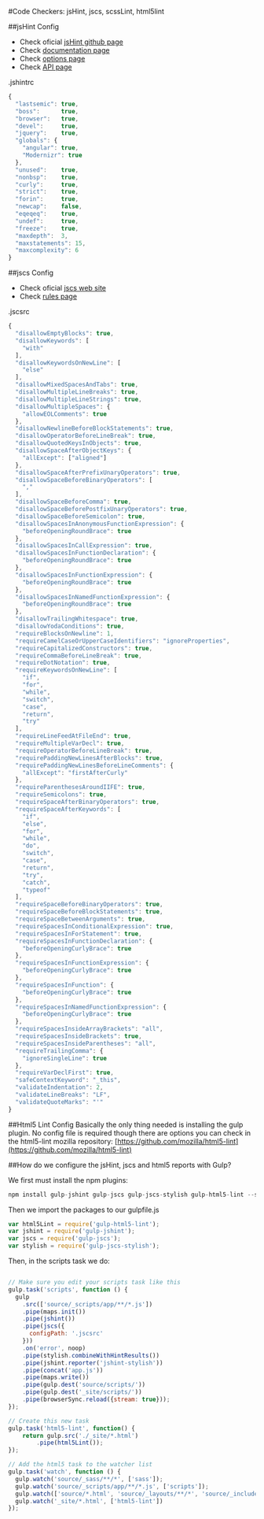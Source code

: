 #Code Checkers: jsHint, jscs, scssLint, html5lint



##jsHint Config

- Check oficial [jsHint github page](https://github.com/jshint/jshint)
- Check [documentation page](http://jshint.com/docs/)
- Check [options page](http://jshint.com/docs/options/)
- Check [API page](http://jshint.com/docs/api/)

.jshintrc
```javascript
{
  "lastsemic": true,  
  "boss":      true,  
  "browser":   true,  
  "devel":     true,  
  "jquery":    true,  
  "globals": {        
    "angular": true,
    "Modernizr": true
  },
  "unused":    true,  
  "nonbsp":    true,  
  "curly":     true,  
  "strict":    true,  
  "forin":     true,  
  "newcap":    false, 
  "eqeqeq":    true,  
  "undef":     true,  
  "freeze":    true,  
  "maxdepth":  3,     
  "maxstatements": 15,
  "maxcomplexity": 6 
}
```

##jscs Config

- Check oficial [jscs web site](http://jscs.info/)
- Check [rules page](http://jscs.info/rules)

.jscsrc
```javascript
{
  "disallowEmptyBlocks": true,
  "disallowKeywords": [
    "with"
  ],
  "disallowKeywordsOnNewLine": [
    "else"
  ],
  "disallowMixedSpacesAndTabs": true,
  "disallowMultipleLineBreaks": true,
  "disallowMultipleLineStrings": true,
  "disallowMultipleSpaces": {
    "allowEOLComments": true
  },
  "disallowNewlineBeforeBlockStatements": true,
  "disallowOperatorBeforeLineBreak": true,
  "disallowQuotedKeysInObjects": true,
  "disallowSpaceAfterObjectKeys": {
    "allExcept": ["aligned"]
  },
  "disallowSpaceAfterPrefixUnaryOperators": true,
  "disallowSpaceBeforeBinaryOperators": [
    ","
  ],
  "disallowSpaceBeforeComma": true,
  "disallowSpaceBeforePostfixUnaryOperators": true,
  "disallowSpaceBeforeSemicolon": true,
  "disallowSpacesInAnonymousFunctionExpression": {
    "beforeOpeningRoundBrace": true
  },
  "disallowSpacesInCallExpression": true,
  "disallowSpacesInFunctionDeclaration": {
    "beforeOpeningRoundBrace": true
  },
  "disallowSpacesInFunctionExpression": {
    "beforeOpeningRoundBrace": true
  },
  "disallowSpacesInNamedFunctionExpression": {
    "beforeOpeningRoundBrace": true
  },
  "disallowTrailingWhitespace": true,
  "disallowYodaConditions": true,
  "requireBlocksOnNewline": 1,
  "requireCamelCaseOrUpperCaseIdentifiers": "ignoreProperties",
  "requireCapitalizedConstructors": true,
  "requireCommaBeforeLineBreak": true,
  "requireDotNotation": true,
  "requireKeywordsOnNewLine": [
    "if",
    "for",
    "while",
    "switch",
    "case",
    "return",
    "try"
  ],
  "requireLineFeedAtFileEnd": true,
  "requireMultipleVarDecl": true,
  "requireOperatorBeforeLineBreak": true,
  "requirePaddingNewLinesAfterBlocks": true,
  "requirePaddingNewLinesBeforeLineComments": {
    "allExcept": "firstAfterCurly"
  },
  "requireParenthesesAroundIIFE": true,
  "requireSemicolons": true,
  "requireSpaceAfterBinaryOperators": true,
  "requireSpaceAfterKeywords": [
    "if",
    "else",
    "for",
    "while",
    "do",
    "switch",
    "case",
    "return",
    "try",
    "catch",
    "typeof"
  ],
  "requireSpaceBeforeBinaryOperators": true,
  "requireSpaceBeforeBlockStatements": true,
  "requireSpaceBetweenArguments": true,
  "requireSpacesInConditionalExpression": true,
  "requireSpacesInForStatement": true,
  "requireSpacesInFunctionDeclaration": {
    "beforeOpeningCurlyBrace": true
  },
  "requireSpacesInFunctionExpression": {
    "beforeOpeningCurlyBrace": true
  },
  "requireSpacesInFunction": {
    "beforeOpeningCurlyBrace": true
  },
  "requireSpacesInNamedFunctionExpression": {
    "beforeOpeningCurlyBrace": true
  },
  "requireSpacesInsideArrayBrackets": "all",
  "requireSpacesInsideBrackets": true,
  "requireSpacesInsideParentheses": "all",
  "requireTrailingComma": {
    "ignoreSingleLine": true
  },
  "requireVarDeclFirst": true,
  "safeContextKeyword": "_this",
  "validateIndentation": 2,
  "validateLineBreaks": "LF",
  "validateQuoteMarks": "'"
}
```

##Html5 Lint Config
Basically the only thing needed is installing the gulp plugin.  No config file is required though there are options you can check in the html5-lint mozilla repository: [https://github.com/mozilla/html5-lint](https://github.com/mozilla/html5-lint)

##How do we configure the jsHint, jscs and html5 reports with Gulp?

We first must install the npm plugins:
```javascript
npm install gulp-jshint gulp-jscs gulp-jscs-stylish gulp-html5-lint --save-dev
```
Then we import the packages to our gulpfile.js
```javascript
var html5Lint = require('gulp-html5-lint');
var jshint = require('gulp-jshint');
var jscs = require('gulp-jscs');
var stylish = require('gulp-jscs-stylish');
```
Then, in the scripts task we do:
```javascript

// Make sure you edit your scripts task like this
gulp.task('scripts', function () {
  gulp
    .src(['source/_scripts/app/**/*.js'])
    .pipe(maps.init())
    .pipe(jshint())
    .pipe(jscs({
      configPath: '.jscsrc'
    }))
    .on('error', noop)
    .pipe(stylish.combineWithHintResults())
    .pipe(jshint.reporter('jshint-stylish'))
    .pipe(concat('app.js'))
    .pipe(maps.write())
    .pipe(gulp.dest('source/scripts/'))
    .pipe(gulp.dest('_site/scripts/'))
    .pipe(browserSync.reload({stream: true}));
});

// Create this new task
gulp.task('html5-lint', function() {
    return gulp.src('./_site/*.html')
        .pipe(html5Lint());
});

// Add the html5 task to the watcher list
gulp.task('watch', function () {
  gulp.watch('source/_sass/**/*', ['sass']);
  gulp.watch('source/_scripts/app/**/*.js', ['scripts']);
  gulp.watch(['source/*.html', 'source/_layouts/**/*', 'source/_includes/**/*', 'source/assets/**/*'], ['jekyll-rebuild']);
  gulp.watch('_site/*.html', ['html5-lint'])
});
```
